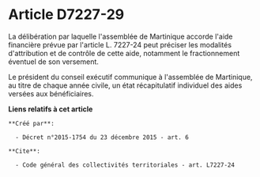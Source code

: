 # Article D7227-29

La délibération par laquelle l'assemblée de Martinique accorde l'aide financière prévue par l'article L. 7227-24 peut
préciser les modalités d'attribution et de contrôle de cette aide, notamment le fractionnement éventuel de son versement. 

Le président du conseil exécutif communique à l'assemblée de Martinique, au titre de chaque année civile, un état
récapitulatif individuel des aides versées aux bénéficiaires.

**Liens relatifs à cet article**

	**Créé par**:

	  - Décret n°2015-1754 du 23 décembre 2015 - art. 6

	**Cite**:

	  - Code général des collectivités territoriales - art. L7227-24
